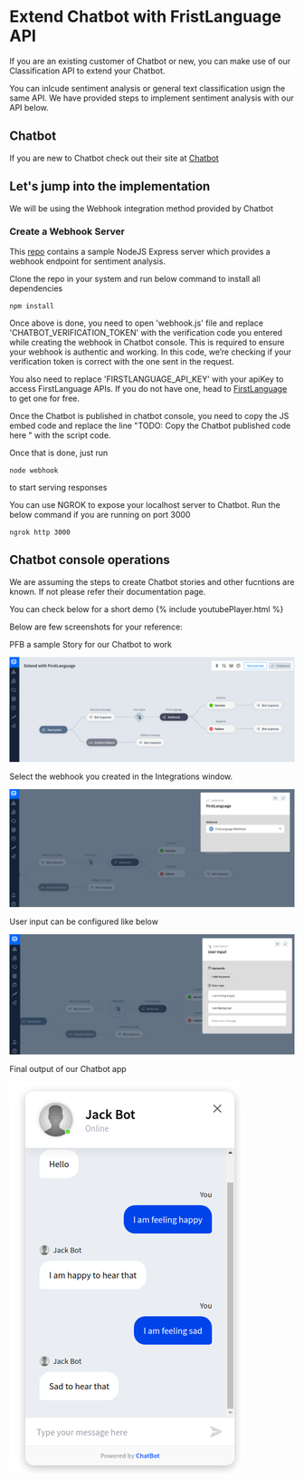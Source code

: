 # Extend Chatbot with FristLanguage API

If you are an existing customer of Chatbot or new, you can make use of our Classification API to extend your Chatbot.

You can inlcude sentiment analysis or general text classification usign the same API. We have provided steps to implement sentiment analysis with our API below.

## Chatbot
If you are new to Chatbot check out their site at [Chatbot](https://www.chatbot.com/)

## Let's jump into the implementation

We will be using the Webhook integration method provided by Chatbot

### Create a Webhook Server
This [repo](https://github.com/FirstLanguage/extend-chatbot.git) contains a sample NodeJS Express server which provides a webhook endpoint for sentiment analysis.

Clone the repo in your system and run below command to install all dependencies

```
npm install
```

Once above is done, you need to open 'webhook.js' file and replace 'CHATBOT_VERIFICATION_TOKEN' with the verification code you entered while creating the webhook in Chatbot console.
This is required to ensure your webhook is authentic and working. In this code, we’re checking if your verification token is correct with the one sent in the request. 

You also need to replace 'FIRSTLANGUAGE_API_KEY' with your apiKey to access FirstLanguage APIs. If you do not have one, head to [FirstLanguage](https://www.firstlanguage.in)  to get one for free.

Once the Chatbot is published in chatbot console, you need to copy the JS embed code and replace the line 
"TODO: Copy the Chatbot published code here \" with the script code.

Once that is done, just run 

```
node webhook
```

to start serving responses

You can use NGROK to expose your localhost server to Chatbot. Run the below command if you are running on port 3000

```
ngrok http 3000
```

## Chatbot console operations

We are assuming the steps to create Chatbot stories and other fucntions are known. If not please refer their documentation page. 

You can check below for a short demo
{% include youtubePlayer.html %}

Below are few screenshots for your reference:

PFB a sample Story for our Chatbot to work

![Story](/images/chatbot2.png)

Select the webhook you created in the Integrations window.

![Webhook](/images/chatbot3.png)

User input can be configured like below

![User Input](/images/chatbot4.png)

Final output of our Chatbot app

![Chatbot](/images/chatbot1.png)
